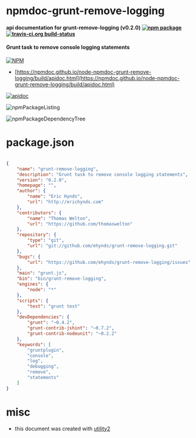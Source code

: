 # npmdoc-grunt-remove-logging

#### api documentation for  grunt-remove-logging (v0.2.0)  [![npm package](https://img.shields.io/npm/v/npmdoc-grunt-remove-logging.svg?style=flat-square)](https://www.npmjs.org/package/npmdoc-grunt-remove-logging) [![travis-ci.org build-status](https://api.travis-ci.org/npmdoc/node-npmdoc-grunt-remove-logging.svg)](https://travis-ci.org/npmdoc/node-npmdoc-grunt-remove-logging)

#### Grunt task to remove console logging statements

[![NPM](https://nodei.co/npm/grunt-remove-logging.png?downloads=true&downloadRank=true&stars=true)](https://www.npmjs.com/package/grunt-remove-logging)

- [https://npmdoc.github.io/node-npmdoc-grunt-remove-logging/build/apidoc.html](https://npmdoc.github.io/node-npmdoc-grunt-remove-logging/build/apidoc.html)

[![apidoc](https://npmdoc.github.io/node-npmdoc-grunt-remove-logging/build/screenCapture.buildCi.browser.%252Ftmp%252Fbuild%252Fapidoc.html.png)](https://npmdoc.github.io/node-npmdoc-grunt-remove-logging/build/apidoc.html)

![npmPackageListing](https://npmdoc.github.io/node-npmdoc-grunt-remove-logging/build/screenCapture.npmPackageListing.svg)

![npmPackageDependencyTree](https://npmdoc.github.io/node-npmdoc-grunt-remove-logging/build/screenCapture.npmPackageDependencyTree.svg)



# package.json

```json

{
    "name": "grunt-remove-logging",
    "description": "Grunt task to remove console logging statements",
    "version": "0.2.0",
    "homepage": "",
    "author": {
        "name": "Eric Hynds",
        "url": "http://erichynds.com"
    },
    "contributors": {
        "name": "Thomas Welton",
        "url": "https://github.com/thomaswelton"
    },
    "repository": {
        "type": "git",
        "url": "git://github.com/ehynds/grunt-remove-logging.git"
    },
    "bugs": {
        "url": "https://github.com/ehynds/grunt-remove-logging/issues"
    },
    "main": "grunt.js",
    "bin": "bin/grunt-remove-logging",
    "engines": {
        "node": "*"
    },
    "scripts": {
        "test": "grunt test"
    },
    "devDependencies": {
        "grunt": "~0.4.2",
        "grunt-contrib-jshint": "~0.7.2",
        "grunt-contrib-nodeunit": "~0.2.2"
    },
    "keywords": [
        "gruntplugin",
        "console",
        "log",
        "debugging",
        "remove",
        "statements"
    ]
}
```



# misc
- this document was created with [utility2](https://github.com/kaizhu256/node-utility2)
